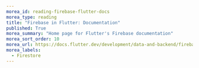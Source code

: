 ```yaml
---
morea_id: reading-firebase-flutter-docs
morea_type: reading
title: "Firebase in Flutter: Documentation"
published: True
morea_summary: "Home page for Flutter's Firebase documentation"
morea_sort_order: 10
morea_url: https://docs.flutter.dev/development/data-and-backend/firebase
morea_labels: 
  - Firestore
---
```


